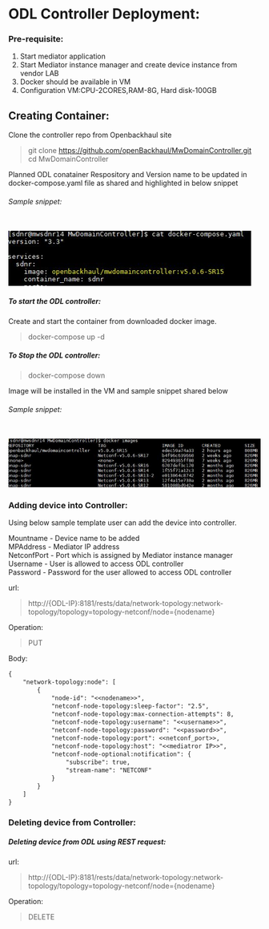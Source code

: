 # ODL Controller Deployment:

### Pre-requisite:
1. Start mediator application
2. Start Mediator instance manager and create device instance from vendor LAB  
3. Docker should be available in VM
4. Configuration VM:CPU-2CORES,RAM-8G, Hard disk-100GB

## Creating Container:
Clone the controller repo from Openbackhaul site
> git clone https://github.com/openBackhaul/MwDomainController.git <br>
> cd MwDomainController

Planned ODL conatainer Respository and Version name to be updated in docker-compose.yaml file as shared and highlighted in below snippet
###### Sample snippet:
<br>
<img src="imageupdate.JPG">
<br>

##### To start the ODL controller:
Create and start the container from downloaded docker image.
> docker-compose up -d 

##### To Stop the ODL controller:
> docker-compose down

Image will be installed in the VM and sample snippet shared below <br>
###### Sample snippet:
<br>
<img src="dockerimages.JPG">
<br>


### Adding device into Controller:
Using below sample template user can add the device into controller.<br>

Mountname   - Device name to be added<br>
MPAddress	- Mediator IP address<br>
NetconfPort	- Port which is assigned by Mediator instance manager <br>
Username	- User is allowed to access ODL controller<br>
Password	- Password for the user allowed to access ODL controller<br>

url:
> http://{ODL-IP}:8181/rests/data/network-topology:network-topology/topology=topology-netconf/node={nodename}

Operation:
> PUT

Body:
```
{
    "network-topology:node": [
        {
            "node-id": "<<nodename>>",
            "netconf-node-topology:sleep-factor": "2.5",
            "netconf-node-topology:max-connection-attempts": 8,
            "netconf-node-topology:username": "<<username>>",
            "netconf-node-topology:password": "<<password>>",
            "netconf-node-topology:port": <<netconf_port>>,
            "netconf-node-topology:host": "<<mediatror IP>>",
            "netconf-node-optional:notification": {
                "subscribe": true,
                "stream-name": "NETCONF"
            }
        }
    ]
}
```
### Deleting device from Controller:

##### Deleting device from ODL using REST request:
url:
> http://{ODL-IP}:8181/rests/data/network-topology:network-topology/topology=topology-netconf/node={nodename}

Operation:
> DELETE

